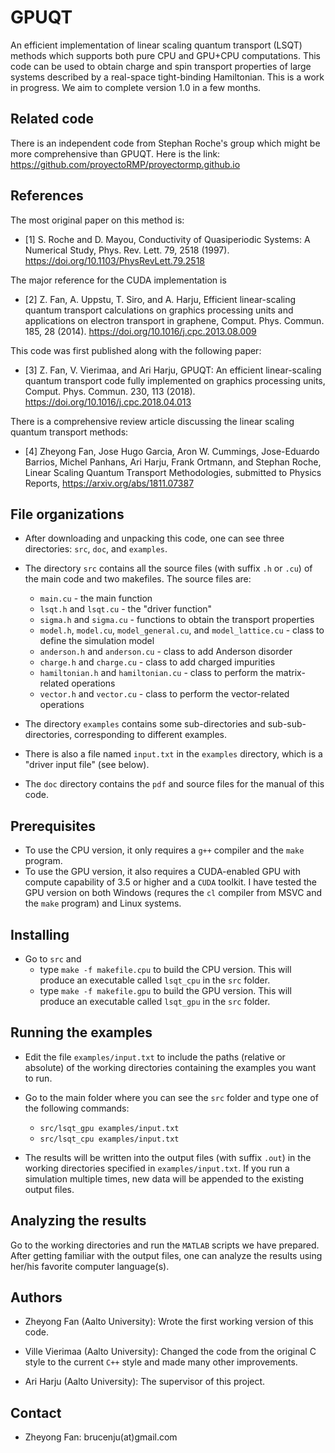 # GPUQT

An efficient implementation of linear scaling quantum transport (LSQT) methods which supports both pure CPU and GPU+CPU computations. This code can be used to obtain charge and spin transport properties of large systems described by a real-space tight-binding Hamiltonian. This is a work in progress. We aim to complete version 1.0 in a few months.

## Related code
There is an independent code from Stephan Roche's group which might be more comprehensive than GPUQT. Here is the link:
https://github.com/proyectoRMP/proyectormp.github.io

## References

The most original paper on this method is:
* [1] S. Roche and D. Mayou, Conductivity of Quasiperiodic Systems: A Numerical Study, Phys. Rev. Lett. 79, 2518 (1997). https://doi.org/10.1103/PhysRevLett.79.2518 

The major reference for the CUDA implementation is 
* [2] Z. Fan, A. Uppstu, T. Siro, and A. Harju, Efficient linear-scaling quantum transport calculations on graphics processing units and applications on electron transport in graphene, Comput. Phys. Commun. 185, 28 (2014). https://doi.org/10.1016/j.cpc.2013.08.009

This code was first published along with the following paper:
* [3] Z. Fan, V. Vierimaa, and Ari Harju, GPUQT: An efficient linear-scaling quantum transport code fully implemented on graphics processing units, Comput. Phys. Commun. 230, 113 (2018). https://doi.org/10.1016/j.cpc.2018.04.013

There is a comprehensive review article discussing the linear scaling quantum transport methods:
* [4] Zheyong Fan, Jose Hugo Garcia, Aron W. Cummings, Jose-Eduardo Barrios, Michel Panhans, Ari Harju, Frank Ortmann, and Stephan Roche, Linear Scaling Quantum Transport Methodologies, submitted to Physics Reports, https://arxiv.org/abs/1811.07387

## File organizations

* After downloading and unpacking this code, one can see three directories: `src`, `doc`, and `examples`. 

* The directory `src` contains all the source files (with suffix `.h` or `.cu`) of the main code and two makefiles. The source files are:
    * `main.cu` - the main function
    * `lsqt.h` and `lsqt.cu` - the "driver function"
    * `sigma.h` and `sigma.cu` - functions to obtain the transport properties
    * `model.h`, `model.cu`, `model_general.cu`, and `model_lattice.cu` - class to define the simulation model
    * `anderson.h` and `anderson.cu` - class to add Anderson disorder
    * `charge.h` and `charge.cu` - class to add charged impurities
    * `hamiltonian.h` and `hamiltonian.cu` - class to perform the matrix-related operations
    * `vector.h` and `vector.cu` - class to perform the vector-related operations
    
* The directory `examples` contains some sub-directories and sub-sub-directories, corresponding to different examples.

* There is also a file named `input.txt` in the `examples` directory, which is a "driver input file" (see below).

* The `doc` directory contains the `pdf` and source files for the manual of this code.

## Prerequisites

* To use the CPU version, it only requires a `g++` compiler and the `make` program.
* To use the GPU version, it also requires a CUDA-enabled GPU with compute capability of 3.5 or higher and a `CUDA` toolkit. I have tested the GPU version on both Windows (requres the `cl` compiler from MSVC and the `make` program) and Linux systems. 

## Installing

* Go to `src` and 
    * type `make -f makefile.cpu` to build the CPU version. This will produce an executable called `lsqt_cpu` in the `src` folder.
    * type `make -f makefile.gpu` to build the GPU version. This will produce an executable called `lsqt_gpu` in the `src` folder.

## Running the examples

* Edit the file `examples/input.txt` to include the paths (relative or absolute) of the working directories containing the examples you want to run.

* Go to the main folder where you can see the `src` folder and type one of the following commands:
    * `src/lsqt_gpu examples/input.txt`
    * `src/lsqt_cpu examples/input.txt`
    
* The results will be written into the output files (with suffix `.out`) in the working directories specified in `examples/input.txt`. If you run a simulation multiple times, new data will be appended to the existing output files.

## Analyzing the results

Go to the working directories and run the `MATLAB` scripts we have prepared. After getting familiar with the output files, one can analyze the results using her/his favorite computer language(s). 


## Authors

* Zheyong Fan (Aalto University): Wrote the first working version of this code.

* Ville Vierimaa (Aalto University): Changed the code from the original C style to the current `C++` style and made many other improvements.

* Ari Harju (Aalto University): The supervisor of this project.

## Contact

* Zheyong Fan: brucenju(at)gmail.com

